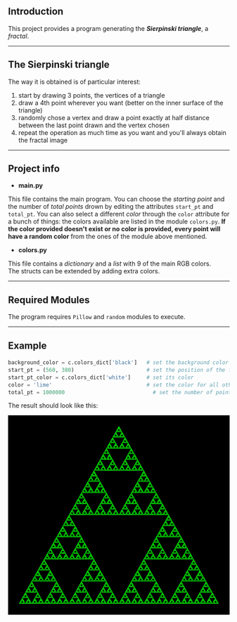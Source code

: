 
## Introduction

This project provides a program generating the ***Sierpinski triangle***, a _fractal_.
___

## The Sierpinski triangle

The way it is obtained is of particular interest: 
1. start by drawing 3 points, the vertices of 
a triangle 
2. draw a 4th point wherever you want (better on the inner surface of the triangle) 
3. randomly chose a vertex and draw a point exactly at half distance between the last point 
drawn and the vertex chosen 
4. repeat the operation as much time as you want and you'll always obtain the fractal image
___

## Project info

- **main.py**

This file contains the main program. 
You can choose the _starting point_ and the number of _total points_ drown by editing 
the attributes `start_pt` and `total_pt`. You can also select a different _color_ 
through the `color` attribute for a bunch of things: the colors available are listed 
in the module `colors.py`. **If the color provided doesn't exist or no color is provided,
every point will have a random color** from the ones of the module above mentioned.

- **colors.py**

This file contains a _dictionary_ and a _list_ with 9 of the main RGB colors.   
The structs can be extended by adding extra colors.
___

## Required Modules
The program requires `Pillow` and `random` modules to execute.
___

## Example 
```python
background_color = c.colors_dict['black']   # set the background color
start_pt = (560, 380)                       # set the position of the first point
start_pt_color = c.colors_dict['white']     # set its color
color = 'lime'                              # set the color for all others point
total_pt = 1000000                            # set the number of points to draw
```
The result should look like this:

![alt text](example.png)
